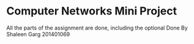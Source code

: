 Computer Networks Mini Project
===
All the parts of the assignment are done, including the optional 
Done By Shaleen Garg 201401069
